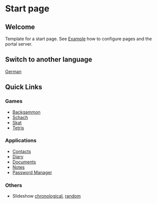 # Start page

## Welcome

Template for a start page.
See [Example](/view?page=example) how to configure pages and the portal server.

## Switch to another language

[German](/view?page=welcome&locale=de-DE)

## Quick Links

### Games

- [Backgammon](/backgammon)
- [Schach](/chess)
- [Skat](/skat)
- [Tetris](/tetris)

### Applications

- [Contacts](/contacts)
- [Diary](/diary)
- [Documents](/documents)
- [Notes](/notes)
- [Password Manager](/password)

### Others

- Slideshow [chronological](/slideshow?shuffle=false), [random](/slideshow?shuffle=true)

